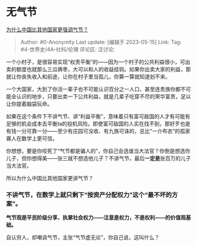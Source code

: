 # 无气节
[为什么中国比其他国家更强调气节？](https://www.zhihu.com/question/597844459/answer/3029297989)

> Author: #0-Anonymity
> Last update: [编辑于 2023-05-15]
> Link:
> Tag: #4-世界史/4A-社科/伦理
> 评论区:
> 泛讨论:

一个小村子，是很容易实现“权责平衡”的——因为一个村子的公共利益很小，可出卖的额度也就那么三瓜俩枣，大可以和人的收益挂钩。如果你出卖大家的利益，那就让你丧失收入和前途，让你在村子里当孤儿，你算一算就知道划不来。

一个大国家，大到了你活一辈子也不可能认识百分之一人口、甚至连贵族你都不可能全认识的地步，只要出卖一下公共利益，就是几辈子吃穿不尽的荣华富贵，足以让你提着脑袋玩命。

如果在这个条件下不讲气节、讲“利益平衡”，意味着只有富可敌国的人才有可能有足够的机会成本去平衡ta的投机风险。即使富可敌国的人实在找不到，那好歹也是有钱一分可靠一分——至少有庄园可没收、有九族可诛的，总比“一介布衣”的孤家寡人在数学上更可信。

你想想，要是你咬死了“气节都是骗人的”，你自己会选谁当大法官？你倒是想选你儿子，但你想得美——张三就不想选他儿子？不讲气节，最后**一定是**张百万的儿子当大法官。

所以为什么中国比其他国家更讲气节？

### **不讲气节，在数学上就只剩下“按资产分配权力”这个“最不坏的方案”**。 ###

**气节观是平民阶级分享、执掌社会权力——注意是权力，不是权利——的价值观基础。**

自认穷人，却嘲讽气节，主张“气节虚无论”，你自己说，这叫什么？
